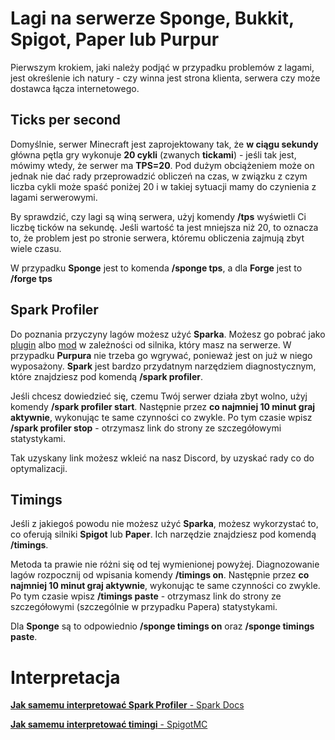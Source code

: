 Lagi na serwerze Sponge, Bukkit, Spigot, Paper lub Purpur
===============
Pierwszym krokiem, jaki należy podjąć w przypadku problemów z lagami, jest określenie ich natury - czy winna jest strona klienta, serwera czy może dostawca łącza internetowego.




Ticks per second
----------------
Domyślnie, serwer Minecraft jest zaprojektowany tak, że **w ciągu sekundy** główna pętla gry wykonuje **20 cykli** (zwanych **tickami**) - jeśli tak jest, mówimy wtedy, że serwer ma **TPS=20**. Pod dużym obciążeniem może on jednak nie dać rady przeprowadzić obliczeń na czas, w związku z czym liczba cykli może spaść poniżej 20 i w takiej sytuacji mamy do czynienia z lagami serwerowymi.

By sprawdzić, czy lagi są winą serwera, użyj komendy **/tps** wyświetli Ci liczbę ticków na sekundę. Jeśli wartość ta jest mniejsza niż 20, to oznacza to, że problem jest po stronie serwera, któremu obliczenia zajmują zbyt wiele czasu.

W przypadku **Sponge** jest to komenda **/sponge tps**, a dla **Forge** jest to **/forge tps**




Spark Profiler
--------

Do poznania przyczyny lagów możesz użyć **Sparka**. Możesz go pobrać jako [plugin](https://www.spigotmc.org/resources/spark.57242/) albo [mod](https://www.curseforge.com/minecraft/mc-mods/spark/files) w zależności od silnika, który masz na serwerze. W przypadku **Purpura** nie trzeba go wgrywać, ponieważ jest on już w niego wyposażony. **Spark** jest bardzo przydatnym narzędziem diagnostycznym, które znajdziesz pod komendą **/spark profiler**.

Jeśli chcesz dowiedzieć się, czemu Twój serwer działa zbyt wolno, użyj komendy **/spark profiler start**. Następnie przez **co najmniej 10 minut graj aktywnie**, wykonując te same czynności co zwykle. Po tym czasie wpisz **/spark profiler stop** - otrzymasz link do strony ze szczegółowymi statystykami.

Tak uzyskany link możesz wkleić na nasz Discord, by uzyskać rady co do optymalizacji.



Timings
--------

Jeśli z jakiegoś powodu nie możesz użyć **Sparka**, możesz wykorzystać to, co oferują silniki **Spigot** lub **Paper**. Ich narzędzie znajdziesz pod komendą **/timings**.

Metoda ta prawie nie różni się od tej wymienionej powyżej. Diagnozowanie lagów rozpocznij od wpisania komendy **/timings on**. Następnie przez **co najmniej 10 minut graj aktywnie**, wykonując te same czynności co zwykle. Po tym czasie wpisz **/timings paste** - otrzymasz link do strony ze szczegółowymi (szczególnie w przypadku Papera) statystykami.

Dla **Sponge** są to odpowiednio **/sponge timings on** oraz **/sponge timings paste**.




# Interpretacja

[**Jak samemu interpretować Spark Profiler** - Spark Docs](https://spark.lucko.me/docs/Using-the-viewer)

[**Jak samemu interpretować timingi** - SpigotMC](https://www.spigotmc.org/wiki/timings/)
